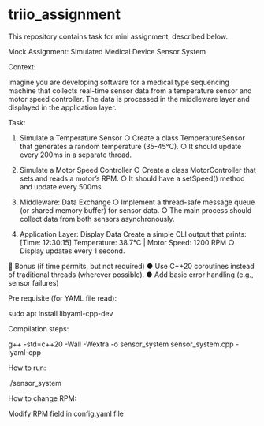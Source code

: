 # triio_assignment

This repository contains task for mini assignment, described below.

Mock Assignment: Simulated Medical Device Sensor System

Context:

Imagine you are developing software for a medical type sequencing machine that collects real-time sensor data from a temperature sensor and motor speed controller. The data is processed in the middleware layer and displayed in the application layer.

Task:
1. Simulate a Temperature Sensor
○ Create a class TemperatureSensor that generates a random temperature (35-45°C).
○ It should update every 200ms in a separate thread.

2. Simulate a Motor Speed Controller
○ Create a class MotorController that sets and reads a motor’s RPM.
○ It should have a setSpeed() method and update every 500ms.

3. Middleware: Data Exchange
○ Implement a thread-safe message queue (or shared memory buffer) for sensor data.
○ The main process should collect data from both sensors asynchronously.

4. Application Layer: Display Data
Create a simple CLI output that prints:
[Time: 12:30:15] Temperature: 38.7°C | Motor Speed: 1200 RPM
○ Display updates every 1 second.

🚀 Bonus (if time permits, but not required)
● Use C++20 coroutines instead of traditional threads (wherever possible).
● Add basic error handling (e.g., sensor failures)

Pre requisite (for YAML file read):

sudo apt install libyaml-cpp-dev

Compilation steps:

g++ -std=c++20 -Wall -Wextra -o sensor_system sensor_system.cpp -lyaml-cpp

How to run:

./sensor_system

How to change RPM:

Modify RPM field in config.yaml file